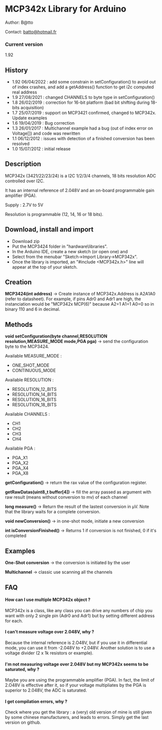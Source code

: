 # MCP342x Library for Arduino #

Author:  B@tto

Contact: batto@hotmail.fr

### Current version ###

1.92

## History ##

- 1.92 06/04/2022 : add some constrain in setConfiguration() to avoid out of index crashes, and add a getAddress() function to get i2c computed real address
- 1.9 27/08/2021 : changed CHANNELS to byte type in setConfiguration()
- 1.8 26/02/2019 : correction for 16-bit platform (bad bit shifting during 18-bits acquisition)
- 1.7 25/07/2019 : support on MCP3421 confirmed, changed to MCP342x. Update examples
- 1.6 19/04/2019 : Bug correction
- 1.3 26/01/2017 : Multichannel example had a bug (out of index error on Voltage[]) and code was rewritten
- 1.1 06/12/2012 : issues with detection of a finished conversion has been resolved
- 1.0 15/07/2012 : initial release 

## Description ##

MCP342x (3421/22/23/24) is a I2C 1/2/3/4 channels, 18 bits resolution ADC controlled over I2C.

It has an internal reference of 2.048V and an on-board programmable gain amplifier (PGA).

Supply : 2.7V to 5V

Resolution is programmable (12, 14, 16 or 18 bits). 

## Download, install and import ##
- Download zip
- Put the MCP3424 folder in "hardware\libraries\". 
- In the Arduino IDE, create a new sketch (or open one) and 
- Select from the menubar "Sketch->Import Library->MCP342x".
- Once the library is imported, an "#include <MCP342x.h>" line will appear at the top of your sketch. 

## Creation ##
**MCP3424(int address)** -> Create instance of MCP342x.Address is A2A1A0 (refer to datasheet). For example, if pins Adr0 and Adr1 are high, the instanciation would be "MCP342x MCP(6)" because A2=1 A1=1 A0=0 so in binary 110 and 6 in decimal.
 
## Methods ##
	
**void setConfiguration(byte channel,RESOLUTION resolution,MEASURE_MODE mode,PGA pga)** -> send the configuration byte to the MCP3424. 

Available MEASURE_MODE :
- ONE_SHOT_MODE
- CONTINUOUS_MODE

Available RESOLUTION :
- RESOLUTION_12_BITS
- RESOLUTION_14_BITS
- RESOLUTION_16_BITS
- RESOLUTION_18_BITS

Available CHANNELS :	
- CH1
- CH2
- CH3
- CH4

Available PGA :
- PGA_X1
- PGA_X2
- PGA_X4
- PGA_X8


**getConfiguration()** -> return the rax value of the configuration register.

**getRawDatas(uint8_t buffer[4])** -> fill the array passed as argument with raw result (means without conversion to mv) of each channel

**long measure()** -> Return the result of the lastest conversion in µV. Note that the library waits for a complete conversion.

**void newConversion()** -> in one-shot mode, initiate a new conversion

**int isConversionFinished()** -> Returns 1 if conversion is not finished, 0 if it's completed

## Examples ##

**One-Shot conversion** -> the conversion is initiated by the user

**Multichannel** -> classic use scanning all the channels

## FAQ ##
#### How can I use multiple MCP342x object ? ####
MCP342x is a class, like any class you can drive any numbers of chip you want with only 2 single pin (Adr0 and Adr1) but by setting different address for each.

#### I can't measure voltage over 2.048V, why ? ####
Because the internal reference is 2.O48V, but if you use it in differential mode, you can use it from -2.048V to +2.048V. 
Another solution is to use a voltage divider (2 x 1k resistors or example).

#### I'm not measuring voltage over 2.048V but my MCP342x seems to be saturated, why ? ####
Maybe you are using the programmable amplifier (PGA). In fact, the limit of 2.O48V is effective after it, so if your voltage multipliates by the PGA is superior to 2.048V, the ADC is saturated.

#### I get compilation errors, why ? ####
Check where you get the library : a (very) old version of mine is still given by some chinese manufacturers, and leads to errors. Simply get the last version on github.
